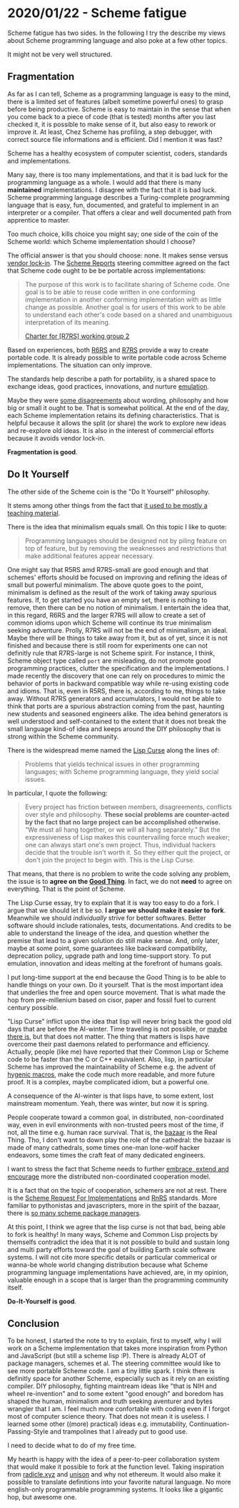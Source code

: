 # 2020/01/22 - Scheme fatigue

Scheme fatigue has two sides.  In the following I try the describe my
views about Scheme programming language and also poke at a few other
topics.

It might not be very well structured.

## Fragmentation

As far as I can tell, Scheme as a programming language is easy to the
mind, there is a limited set of features (albeit sometime powerful
ones) to grasp before being productive.  Scheme is easy to maintain in
the sense that when you come back to a piece of code (that is tested)
months after you last checked it, it is possible to make sense of it,
but also easy to rework or improve it.  At least, Chez Scheme has
profiling, a step debugger, with correct source file informations and
is efficient. Did I mention it was fast?

Scheme has a healthy ecosystem of computer scientist, coders,
standards and implementations.

Many say, there is too many implementations, and that it is bad luck
for the programming language as a whole.  I would add that there is
many **maintained** implementations.  I disagree with the fact that it
is bad luck.  Scheme programming language describes a Turing-complete
programming language that is easy, fun, documented, and grateful to
implement in an interpreter or a compiler.  That offers a clear and
well documented path from apprentice to master.

Too much choice, kills choice you might say; one side of the coin of
the Scheme world: which Scheme implementation should I choose?

The official answer is that you should choose: none.  It makes sense
versus [vendor lock-in](https://en.wikipedia.org/wiki/Vendor_lock-in).
The [Scheme Reports](http://www.scheme-reports.org/) steering
committee agreed on the fact that Scheme code ought to be be portable
across implementations:

> The purpose of this work is to facilitate sharing of Scheme
> code. One goal is to be able to reuse code written in one conforming
> implementation in another conforming implementation with as little
> change as possible. Another goal is for users of this work to be
> able to understand each other's code based on a shared and
> unambiguous interpretation of its meaning.
>
> [Charter for [R7RS] working group
> 2](http://scheme-reports.org/2010/working-group-2-charter.html)

Based on experiences, both [R6RS](http://r6rs.org/) and
[R7RS](http://r7rs.org/) provide a way to create portable code.  It is
already possible to write portable code across Scheme implementations.
The situation can only improve.

The standards help describe a path for portability, is a shared space
to exchange ideas, good practices, innovations, and nurture
[emulation](https://en.wiktionary.org/wiki/emulation#Noun).

Maybe they were [some
disagreements](https://weinholt.se/articles/r7rs-vs-r6rs/) about
wording, philosophy and how big or small it ought to be.  That is
somewhat political.  At the end of the day, each Scheme implementation
retains its defining characteristics.  That is helpful because it
allows the split (or share) the work to explore new ideas and
re-explore old ideas.  It is also in the interest of commercial
efforts because it avoids vendor lock-in.

**Fragmentation is good**.


## Do It Yourself

The other side of the Scheme coin is the "Do It Yourself" philosophy.

It stems among other things from the fact that [it used to be mostly a
teaching material](http://lambda-the-ultimate.org/node/3312).

There is the idea that minimalism equals small. On this topic I like
to quote:

> Programming languages should be designed not by piling feature on
> top of feature, but by removing the weaknesses and restrictions that
> make additional features appear necessary.

One might say that R5RS amd R7RS-small are good enough and that
schemes' efforts should be focused on improving and refining the ideas
of small but powerful minimalism.  The above quote goes to the point,
minimalism is defined as the result of the work of taking away
spurious features.  If, to get started you have an empty set, there is
nothing to remove, then there can be no notion of minimalism.  I
entertain the idea that, in this regard, R6RS and the larger R7RS will
allow to create a set of common idioms upon which Scheme will continue
its true minimalism seeking adventure.  Prolly, R7RS will not be the
end of minimalism, an ideal.  Maybe there will be things to take away
from it, but as of yet, since it is not finished and because there is
still room for experiments one can not definitly rule that R7RS-large
is not Scheme spirit.  For instance, I think, Scheme object type
called `port` are misleading, do not promote good programming
practices, clutter the specification and the implementations.  I made
recently the discovery that one can rely on procedures to mimic the
behavior of ports in backward compatible way while re-using existing
code and idioms.  That is, even in R5RS, there is, according to me,
things to take away.  Without R7RS generators and accumulators, I
would not be able to think that ports are a spurious abstraction
coming from the past, haunting new students and seasoned engineers
alike.  The idea behind generators is well understood and
self-contained to the extent that it does not break the small language
kind-of idea and keeps around the DIY philosophy that is strong within
the Scheme community.

There is the widespread meme named the [Lisp
Curse](http://winestockwebdesign.com/Essays/Lisp_Curse.html) along the
lines of:

> Problems that yields technical issues in other programming
> languages; with Scheme programming language, they yield social
> issues.

In particular, I quote the following:

> Every project has friction between members, disagreements, conflicts
> over style and philosophy. **These social problems are counter-acted
> by the fact that no large project can be accomplished otherwise.**
> “We must all hang together, or we will all hang separately.” But the
> expressiveness of Lisp makes this countervailing force much weaker;
> one can always start one's own project. Thus, individual hackers
> decide that the trouble isn't worth it. So they either quit the
> project, or don't join the project to begin with. This is the Lisp
> Curse.

That means, that there is no problem to write the code solving any
problem, the issue is to **agree on the [Good
Thing](https://en.wikipedia.org/wiki/Worse_is_better)**. In fact, we
do not **need** to agree on everything.  That is the point of Scheme.

The Lisp Curse essay, try to explain that it is way too easy to do a
fork.  I argue that we should let it be so.  **I argue we should make
it easier to fork**.  Meanwhile we should *individually* strive for
better softwares.  Better software should include rationales, tests,
documentations.  And credits to be able to understand the lineage of
the idea, and question whether the premise that lead to a given
solution do still make sense.  And, only later, maybe at some point,
some guarantees like backward compatibility, deprecation policy,
upgrade path and long time-support story.  To put emulation,
innovation and ideas melting at the forefront of humans goals.

I put long-time support at the end because the Good Thing is to be
able to handle things on your own.  Do it yourself.  That is the most
important idea that underlies the free and open source movement.  That
is what made the hop from pre-millenium based on cisor, paper and
fossil fuel to current century possible.

"Lisp Curse" inflict upon the idea that lisp will never bring back the
good old days that are before the AI-winter.  Time traveling is not
possible, or [maybe there
is](https://github.com/amirouche/arew-scheme/blob/d5648fbc021997e452b89a251900fc40b39ea0a6/vnstore.scm#L684),
but that does not matter.  The thing that matters is lisps have
overcome their past daemons related to performance and efficiency.
Actually, people (like me) have reported that their Common Lisp or
Scheme code to be faster than the C or C++ equivalent.  Also, lisp, in
particular Scheme has improved the maintainability of Scheme e.g.  the
advent of [hygenic
macros](https://en.wikipedia.org/wiki/Hygienic_macro), make the code
much more readable, and more future proof.  It is a complex, maybe
complicated idiom, but a powerful one.

A consequence of the AI-winter is that lisps have, to some extent,
lost mainstream momentum.  Yeah, there was winter, but now it is
spring.

People cooperate toward a common goal, in distributed, non-coordinated
way, even in evil environments with non-trusted peers most of the
time, if not, all the time e.g. human race survival.  That is, the
[bazaar](https://en.wikipedia.org/wiki/The_Cathedral_and_the_Bazaar)
is the Real Thing.  Tho, I don't want to down play the role of the
cathedral: the bazaar is made of many cathedrals, some times one-man
lone-wolf hacker endeavors, some times the craft feat of many
dedicated engineers.

I want to stress the fact that Scheme needs to further [embrace,
extend and
encourage](https://en.wikipedia.org/wiki/Embrace,_extend,_and_extinguish)
more the distributed non-coordinated cooperation model.

It is a fact that on the topic of cooperation, schemers are not at
rest.  There is the [Scheme Request For
Implementations](https://srfi.schemers.org/) and
[RnRS](https://en.wikipedia.org/wiki/History_of_the_Scheme_programming_language#Standardization)
standards.  More familiar to pythonistas and javascripters, more in
the spirit of the bazaar, there is [so many scheme package
managers](https://weinholt.se/articles/so-many-scheme-package-managers/).

At this point, I think we agree that the lisp curse is not that bad,
being able to fork is healthy!  In many ways, Scheme and Common Lisp
projects by themselfs contradict the idea that it is not possible to
build and sustain long and multi party efforts toward the goal of
building Earth scale software systems.  I will not cite more specific
details or particular commerical or wanna-be whole world changing
distribution because what Scheme programming language implementations
have achieved, are, in my opinion, valuable enough in a scope that is
larger than the programming community itself.

**Do-It-Yourself is good**.

## Conclusion

To be honest, I started the note to try to explain, first to myself,
why I will work on a Scheme implementation that takes more inspiration
from Python and JavaScript (but still a scheme lisp :P).  There is
already ALOT of package managers, schemes et al.  The steering
committee would like to see more portable Scheme code.  I am a tiny
little spark.  I think there is definitly space for another Scheme,
especially such as it rely on an existing compiler.  DIY philosophy,
fighting maintream ideas like "that is NIH and wheel re-invention" and
to some extent "good enough" and boredom has shaped the human,
minimalism and truth seeking aventurer and bytes wrangler that I am.
I feel much more confortable with coding even if I forgot most of
computer science theory.  That does not mean it is useless.  I learned
some other ((more) practical) ideas e.g. immutability,
Continuation-Passing-Style and trampolines that I already put to good
use.

I need to decide what to do of my free time.

My hearth is happy with the idea of a peer-to-peer collaboration
system that would make it possible to fork at the function level.
Taking inspiration from [radicle.xyz](https://radicle.xyz/) and
[unison](https://www.unisonweb.org/) and why not ethereum.  It would
also make it possible to translate definitions into your favorite
natural language.  No more english-only programmable programming
systems.  It looks like a gigantic hop, but awesome one.
